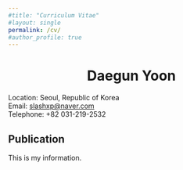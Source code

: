 ```yaml
---
#title: "Curriculum Vitae"
#layout: single
permalink: /cv/
#author_profile: true
---
```


# <center>Daegun Yoon</center>
Location: Seoul, Republic of Korea  
Email: slashxp@naver.com  
Telephone: +82 031-219-2532  

Publication
---
This is my information.
